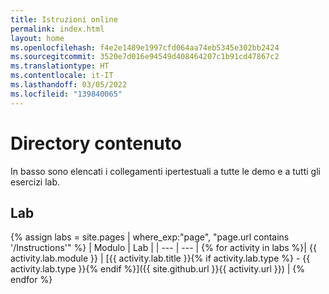```yaml
---
title: Istruzioni online
permalink: index.html
layout: home
ms.openlocfilehash: f4e2e1489e1997cfd064aa74eb5345e302bb2424
ms.sourcegitcommit: 3520e7d016e94549d408464207c1b91cd47867c2
ms.translationtype: HT
ms.contentlocale: it-IT
ms.lasthandoff: 03/05/2022
ms.locfileid: "139840065"
---
```

# <a name="content-directory"></a>Directory contenuto

In basso sono elencati i collegamenti ipertestuali a tutte le demo e a tutti gli esercizi lab.

## <a name="labs"></a>Lab

{% assign labs = site.pages | where_exp:"page", "page.url contains '/Instructions'" %}
| Modulo | Lab |
| --- | --- | 
{% for activity in labs  %}| {{ activity.lab.module }} | [{{ activity.lab.title }}{% if activity.lab.type %} - {{ activity.lab.type }}{% endif %}]({{ site.github.url }}{{ activity.url }}) |
{% endfor %}

